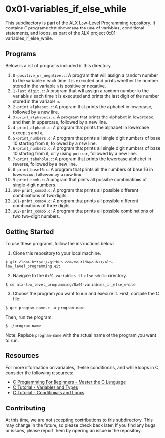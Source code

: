 # 0x01-variables_if_else_while

This subdirectory is part of the ALX Low-Level Programming repository. It contains C programs that showcase the use of variables, conditional statements, and loops, as part of the ALX project 0x01-variables_if_else_while.

## Programs

Below is a list of programs included in this directory:

1. `0-positive_or_negative.c`: A program that will assign a random number to the variable `n` each time it is executed and prints whether the number stored in the variable `n` is positive or negative.
2. `1-last_digit.c`: A program that will assign a random number to the variable `n` each time it is executed and prints the last digit of the number stored in the variable `n`.
3. `2-print_alphabet.c`: A program that prints the alphabet in lowercase, followed by a new line.
4. `3-print_alphabets.c`: A program that prints the alphabet in lowercase, and then in uppercase, followed by a new line.
5. `4-print_alphabt.c`: A program that prints the alphabet in lowercase except `q` and `e`,
6. `5-print_numbers.c`: A program that prints all single digit numbers of base 10 starting from `0`, followed by a new line.
7. `6-print_numberz.c`: A program that prints all single digit numbers of base 10 starting from `0`, only using `putchar`, followed by a new line.
8. `7-print_tebahpla.c`: A program that prints the lowercase alphabet in reverse, followed by a new line.
9. `8-print_base16.c`: A program that prints all the numbers of base 16 in lowercase, followed by a new line.
10. `9-print_comb.c`: A program that prints all possible combinations of single-digit numbers.
11. `100-print_comb3.c`: A program that prints all possible different combinations of two digits.
12. `101-print_comb4.c`: A program that prints all possible different combinations of three digits.
13. `102-print_comb5.c`: A program that prints all possible combinations of two two-digit numbers.

## Getting Started

To use these programs, follow the instructions below:

1. Clone this repository to your local machine.
```
$ git clone https://github.com/moufidayoub11/alx-low_level_programming.git
```

2. Navigate to the `0x01-variables_if_else_while` directory.
```
$ cd alx-low_level_programming/0x01-variables_if_else_while
```

3. Choose the program you want to run and execute it.
First, compile the C file:
```
$ gcc program-name.c -o program-name
```
Then, run the program:
```
$ ./program-name
```
Note: Replace `program-name` with the actual name of the program you want to run.

## Resources

For more information on variables, if-else conditionals, and while loops in C, consider the following resources:

- [C Programming For Beginners - Master the C Language](https://www.udemy.com/course/c-programming-for-beginners-/)
- [C Tutorial - Variables and Types](https://www.learn-c.org/en/Variables_and_Types)
- [C Tutorial - Conditionals and Loops](https://www.learn-c.org/en/Conditionals_and_loops)

## Contributing

At this time, we are not accepting contributions to this subdirectory. This may change in the future, so please check back later. If you find any bugs or issues, please report them by opening an issue in the repository.
